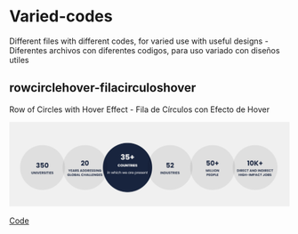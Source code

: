 # Varied-codes

Different files with different codes, for varied use with useful designs - Diferentes archivos con diferentes codigos, para uso variado con diseños utiles

## rowcirclehover-filacirculoshover

Row of Circles with Hover Effect - Fila de Círculos con Efecto de Hover

![image](/rowcirclehover-filacirculoshover/examplecode.png)

[Code](/rowcirclehover-filacirculoshover/filadecirculosefectohover-rowofcircleshover.html)
